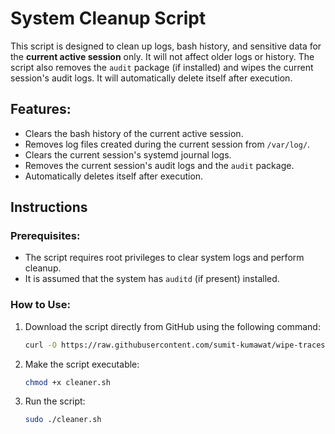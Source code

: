 # System Cleanup Script

This script is designed to clean up logs, bash history, and sensitive data for the **current active session** only. It will not affect older logs or history. The script also removes the `audit` package (if installed) and wipes the current session's audit logs. It will automatically delete itself after execution.

## Features:
- Clears the bash history of the current active session.
- Removes log files created during the current session from `/var/log/`.
- Clears the current session's systemd journal logs.
- Removes the current session's audit logs and the `audit` package.
- Automatically deletes itself after execution.

## Instructions

### Prerequisites:
- The script requires root privileges to clear system logs and perform cleanup.
- It is assumed that the system has `auditd` (if present) installed.

### How to Use:

1. Download the script directly from GitHub using the following command:

   ```bash
   curl -O https://raw.githubusercontent.com/sumit-kumawat/wipe-traces/main/cleaner.sh

2. Make the script executable:

   ```bash
   chmod +x cleaner.sh

3. Run the script:

   ```bash
   sudo ./cleaner.sh
